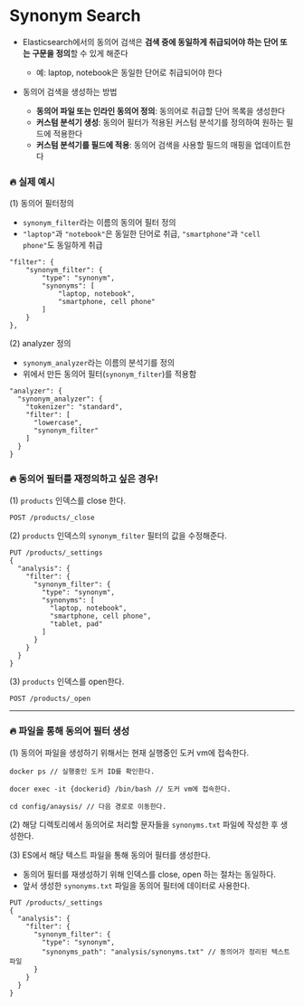 # Synonym Search
- Elasticsearch에서의 동의어 검색은 **검색 중에 동일하게 취급되어야 하는 단어 또는 구문을 정의**할 수 있게 해준다  
  - 예: laptop, notebook은 동일한 단어로 취급되어야 한다

- 동의어 검색을 생성하는 방법
  - **동의어 파일 또는 인라인 동의어 정의**: 동의어로 취급할 단어 목록을 생성한다
  - **커스텀 분석기 생성**: 동의어 필터가 적용된 커스텀 분석기를 정의하여 원하는 필드에 적용한다
  - **커스텀 분석기를 필드에 적용**: 동의어 검색을 사용할 필드의 매핑을 업데이트한다

### 🔥 실제 예시
(1) 동의어 필터정의
- `synonym_filter`라는 이름의 동의어 필터 정의
- `"laptop"`과 `"notebook"`은 동일한 단어로 취급, `"smartphone"`과 `"cell phone"`도 동일하게 취급
```
"filter": {
    "synonym_filter": {
        "type": "synonym",
        "synonyms": [
            "laptop, notebook",
            "smartphone, cell phone"
        ]
    }
},
```

(2) analyzer 정의
- `synonym_analyzer`라는 이름의 분석기를 정의
- 위에서 만든 동의어 필터(`synonym_filter`)를 적용함
```
"analyzer": {
  "synonym_analyzer": {
    "tokenizer": "standard",
    "filter": [
      "lowercase",
      "synonym_filter"
    ]
  }
}
```

### 🔥 동의어 필터를 재정의하고 싶은 경우!
(1) `products` 인덱스를 close 한다.
```
POST /products/_close
```

(2) `products` 인덱스의 `synonym_filter` 필터의 값을 수정해준다.
```
PUT /products/_settings
{
  "analysis": {
    "filter": {
      "synonym_filter": {
        "type": "synonym",
        "synonyms": [
          "laptop, notebook",
          "smartphone, cell phone",
          "tablet, pad"
        ]
      }
    }
  }
}
```

(3) `products` 인덱스를 open한다.
```
POST /products/_open
```

---

### 🔥 파일을 통해 동의어 필터 생성
(1) 동의어 파일을 생성하기 위해서는 현재 실행중인 도커 vm에 접속한다.
```
docker ps // 실행중인 도커 ID를 확인한다.

docer exec -it {dockerid} /bin/bash // 도커 vm에 접속한다.

cd config/anaysis/ // 다음 경로로 이동한다.
```

(2) 해당 디렉토리에서 동의어로 처리할 문자들을 `synonyms.txt` 파일에 작성한 후 생성한다.

(3) ES에서 해당 텍스트 파일을 통해 동의어 필터를 생성한다.
- 동의어 필터를 재생성하기 위해 인덱스를 close, open 하는 절차는 동일하다.
- 앞서 생성한 `synonyms.txt` 파일을 동의어 필터에 데이터로 사용한다.
```
PUT /products/_settings
{
  "analysis": {
    "filter": {
      "synonym_filter": {
        "type": "synonym",
        "synonyms_path": "analysis/synonyms.txt" // 동의어가 정리된 텍스트 파일
      }
    }
  }
}
```